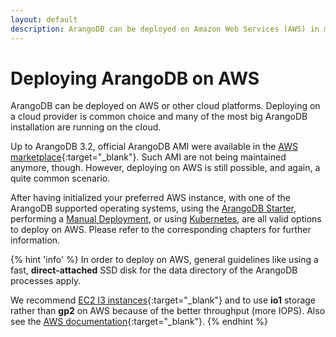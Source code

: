 ```yaml
---
layout: default
description: ArangoDB can be deployed on Amazon Web Services (AWS) in multiple ways.
---
```

Deploying ArangoDB on AWS
=========================

ArangoDB can be deployed on AWS or other cloud platforms. Deploying on a cloud
provider is common choice and many of the most big ArangoDB installation are running
on the cloud.

Up to ArangoDB 3.2, official ArangoDB AMI were available in the
[AWS marketplace](https://aws.amazon.com/marketplace/search/results/ref=dtl_navgno_search_box?page=1&searchTerms=arangodb){:target="_blank"}.
Such AMI are not being maintained anymore, though. However, deploying on AWS is
still possible, and again, a quite common scenario.

After having initialized your preferred AWS instance, with one of the ArangoDB supported
operating systems, using the [ArangoDB Starter](deployment-arango-dbstarter.html),
performing a [Manual Deployment](deployment-manually.html),
or using [Kubernetes](deployment-kubernetes.html), 
are all valid options to deploy on AWS. Please refer to the corresponding chapters for further 
information.

{% hint 'info' %}
In order to deploy on AWS, general guidelines like using a fast, **direct-attached**
SSD disk for the data directory of the ArangoDB processes apply.

We recommend [EC2 I3 instances](https://aws.amazon.com/ec2/instance-types/i3/){:target="_blank"}
and to use **io1** storage rather than **gp2** on AWS because of the better throughput
(more IOPS). Also see the
[AWS documentation](https://docs.aws.amazon.com/AWSEC2/latest/UserGuide/EBSVolumeTypes.html){:target="_blank"}.
{% endhint %}
